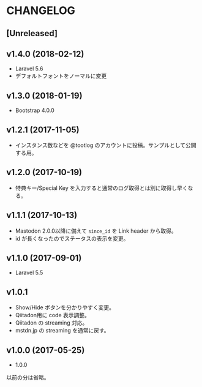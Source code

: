 # CHANGELOG

## [Unreleased]

## v1.4.0 (2018-02-12)
- Laravel 5.6
- デフォルトフォントをノーマルに変更

## v1.3.0 (2018-01-19)
- Bootstrap 4.0.0

## v1.2.1 (2017-11-05)
- インスタンス数などを @tootlog のアカウントに投稿。サンプルとして公開する用。

## v1.2.0 (2017-10-19)
- 特典キー/Special Key を入力すると通常のログ取得とは別に取得し早くなる。

## v1.1.1 (2017-10-13)
- Mastodon 2.0.0以降に備えて `since_id` を Link header から取得。
- id が長くなったのでステータスの表示を変更。

## v1.1.0 (2017-09-01)
- Laravel 5.5

## v1.0.1
- Show/Hide ボタンを分かりやすく変更。
- Qiitadon用に code 表示調整。
- Qiitadon の streaming 対応。
- mstdn.jp の streaming を通常に戻す。

## v1.0.0 (2017-05-25)
- 1.0.0

以前の分は省略。
